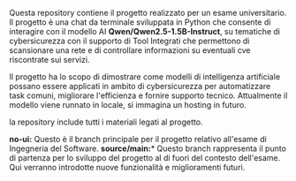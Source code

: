 Questa repository contiene il progetto realizzato per un esame universitario. Il progetto è una chat da terminale sviluppata in Python che consente di interagire con il modello AI **Qwen/Qwen2.5-1.5B-Instruct**, su tematiche di cybersicurezza con il supporto di Tool Integrati che permettono di scansionare una rete e di controllare informazioni su eventuali cve riscontrate sui servizi.

Il progetto ha lo scopo di dimostrare come modelli di intelligenza artificiale possano essere applicati in ambito di cybersicurezza per automatizzare task comuni, migliorare l'efficienza e fornire supporto tecnico.
Attualmente il modello viene runnato in locale, si immagina un hosting in futuro.

la repository include tutti i materiali legati al progetto.

**no-ui:** Questo è il branch principale per il progetto relativo all'esame di Ingegneria del Software.
**source/main:*** Questo branch rappresenta il punto di partenza per lo sviluppo del progetto al di fuori del contesto dell'esame. Qui verranno introdotte nuove funzionalità e miglioramenti futuri.

